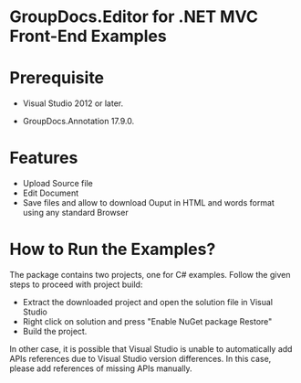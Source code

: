 
# GroupDocs.Editor for .NET MVC Front-End Examples


# Prerequisite

+ Visual Studio 2012 or later.

+ GroupDocs.Annotation 17.9.0.

# Features

+ Upload Source file
+ Edit Document
+ Save files and allow to download Ouput in HTML and words format using any standard Browser


# How to Run the Examples?

The package contains two projects, one for C# examples. Follow the given steps to proceed with project build:

* Extract the downloaded project and open the solution file in Visual Studio
* Right click on solution and press "Enable NuGet package Restore"
* Build the project.

In other case, it is possible that Visual Studio is unable to automatically add APIs references due to Visual Studio version differences. In this case, please add references of missing APIs manually.
